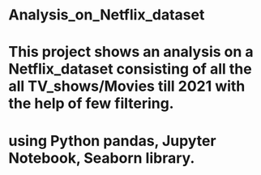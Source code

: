 # Analysis_on_Netflix_dataset

# This project shows an analysis on a Netflix_dataset consisting of all the all TV_shows/Movies till 2021 with the help of few filtering.
# using Python pandas, Jupyter Notebook, Seaborn library.
